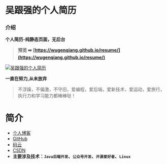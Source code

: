 # 吴跟强的个人简历

### 介绍
**个人简历-纯静态页面，无后台**

> **预览 ➡️ [https://wugenqiang.github.io/resume/](https://wugenqiang.github.io/resume/)**

[![吴跟强的个人简历](./resume.png "吴跟强的个人简历")](https://wugenqiang.github.io/resume/ "吴跟强的个人简历")

**一直在努力,从未放弃**
> 不浮躁，不偏激，不守旧，爱编程，爱后端，爱新技术，爱运动，爱旅行，执行力和学习能力都棒棒哒！

# 简介
- [个人博客](https://wugenqiang.github.io/)
- [GitHub](https://github.com/wugenqiang)
- [码云](https://gitee.com/wugenqiang)
- [CSDN](https://blog.csdn.net/wugenqiang)
- **主要涉及技术：`Java后端开发`、`公众号开发`、`开源爱好者`、`Linux`**